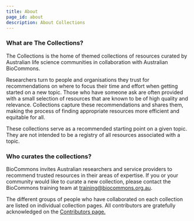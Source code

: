 ```yaml
---
title: About
page_id: about
description: About Collections
---
```

### What are The Collections?

The Collections is the home of themed collections of resources curated by Australian life science communities in collaboration with Australian BioCommons. 

Researchers turn to people and organisations they trust for recommendations on where to focus their time and effort when getting started on a new topic. Those who have someone ask are often provided with a small selection of resources that are known to be of high quality and relevance. Collections capture these recommendations and shares them, making the process of finding appropriate resources more efficient and equitable for all.

These collections serve as a recommended starting point on a given topic. They are not intended to be a registry of all resources associated with a topic.

### Who curates the collections?
BioCommons invites Australian researchers and service providers to recommend trusted resources in their areas of expertise. If you or your community would like to curate a new collection, please contact the BioCommons training team at [training@biocommons.org.au](mailto:training@biocommons.org.au).

The different groups of people who have collaborated on each collection are listed on individual collection pages. All contributors are gratefully acknowledged on the [Contributors page.](https://australianbiocommons.github.io/Learning-Library/contributors)

